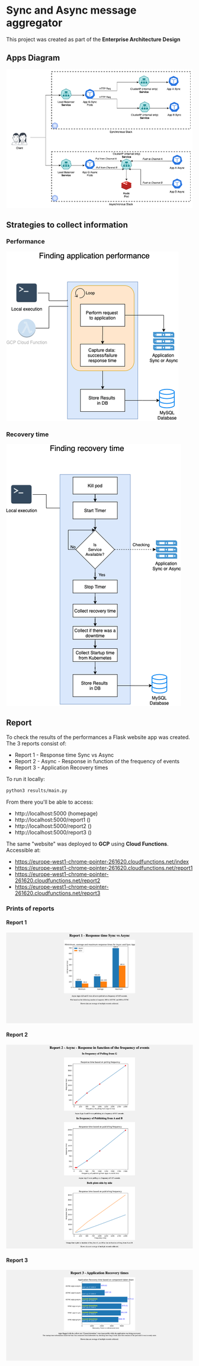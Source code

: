 # Sync and Async message aggregator

This project was created as part of the **Enterprise Architecture Design**

## Apps Diagram

![Async and Sync Stacks](/diagram.png)

## Strategies to collect information

### Performance

![Performance Strategy](/performance-strategy.png)

### Recovery time

![Recovery Time Strategy](/recovery-time-strategy.png)

## Report

To check the results of the performances a Flask website app was created.
The 3 reports consist of:
- Report 1 - Response time Sync vs Async
- Report 2 - Async - Response in function of the frequency of events
- Report 3 - Application Recovery times

To run it locally:
```sh 
python3 results/main.py
```

From there you'll be able to access:
- http://localhost:5000 (homepage)
- http://localhost:5000/report1 ()
- http://localhost:5000/report2 ()
- http://localhost:5000/report3 ()

The same "website" was deployed to **GCP** using **Cloud Functions**. Accessible at:
- https://europe-west1-chrome-pointer-261620.cloudfunctions.net/index
- https://europe-west1-chrome-pointer-261620.cloudfunctions.net/report1
- https://europe-west1-chrome-pointer-261620.cloudfunctions.net/report2
- https://europe-west1-chrome-pointer-261620.cloudfunctions.net/report3


### Prints of reports

#### Report 1

![Report 1](/results/examples/report1.png)

#### Report 2

![Report 2](/results/examples/report2.png)

#### Report 3

![Report 3](/results/examples/report3.png)